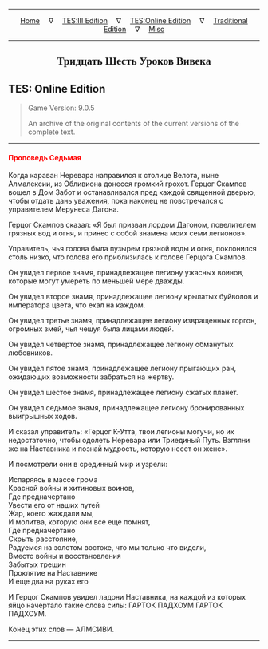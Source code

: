 
---

<!-- Jekyll Page Links -->

<center>
<a href="../../../../index.html">Home</a>
&emsp;&nabla;&emsp;
<a href="../../../index-tes3.html">TES:III Edition</a>
&emsp;&nabla;&emsp;
<a href="../../../index-teso.html">TES:Online Edition</a>
&emsp;&nabla;&emsp;
<a href="../../../index-traditional.html">Traditional Edition</a>
&emsp;&nabla;&emsp;
<a href="../../../index-misc.html">Misc</a>
</center>

<!-- Markdown Body Below: -->

---

<center>
<h2><span style="font-family:Georgia">Тридцать Шесть Уроков Вивека</span></h2>
</center>

## TES: Online Edition

> Game Version: 9.0.5
>
> An archive of the original contents of the current versions of the complete text.

---

#### <span style="color:red">Проповедь Седьмая</span>

Когда караван Неревара направился к столице Велота, ныне Алмалексии, из Обливиона донесся громкий грохот. Герцог Скампов вошел в Дом Забот и останавливался пред каждой священной дверью, чтобы отдать дань уважения, пока наконец не повстречался с управителем Мерунеса Дагона.

Герцог Скампов сказал: «Я был призван лордом Дагоном, повелителем грязных вод и огня, и принес с собой знамена моих семи легионов».

Управитель, чья голова была пузырем грязной воды и огня, поклонился столь низко, что голова его приблизилась к голове Герцога Скампов.

Он увидел первое знамя, принадлежащее легиону ужасных воинов, которые могут умереть по меньшей мере дважды.

Он увидел второе знамя, принадлежащее легиону крылатых буйволов и императора цвета, что ехал на каждом.

Он увидел третье знамя, принадлежащее легиону извращенных горгон, огромных змей, чья чешуя была лицами людей.

Он увидел четвертое знамя, принадлежащее легиону обманутых любовников.

Он увидел пятое знамя, принадлежащее легиону прыгающих ран, ожидающих возможности забраться на жертву.

Он увидел шестое знамя, принадлежащее легиону сжатых планет.

Он увидел седьмое знамя, принадлежащее легиону бронированных выигрышных ходов.

И сказал управитель: «Герцог К-Утта, твои легионы могучи, но их недостаточно, чтобы одолеть Неревара или Триединый Путь. Взгляни же на Наставника и познай мудрость, которую несет он жене».

И посмотрели они в срединный мир и узрели:

Испаряясь в массе грома\
Красной войны и хитиновых воинов,\
Где предначертано\
Увести его от наших путей\
Жар, коего жаждали мы,\
И молитва, которую они все еще помнят,\
Где предначертано\
Скрыть расстояние,\
Радуемся на золотом востоке, что мы только что видели,\
Вместо войны и восстановления\
Забытых трещин\
Проклятие на Наставнике\
И еще два на руках его

И Герцог Скампов увидел ладони Наставника, на каждой из которых яйцо начертало такие слова силы: ГАРТОК ПАДХОУМ ГАРТОК ПАДХОУМ.

Конец этих слов — АЛМСИВИ.

---
